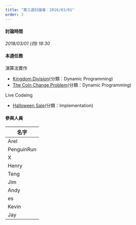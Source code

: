 ```yaml
---
title: "第三週討論會：2018/03/01"
order: 3
---
```


#### 討論時間

*2018/03/01 (四) 18:30*

#### 本週任務

演算法實作

- [Kingdom Division](https://www.hackerrank.com/challenges/kingdom-division/problem)(分類：Dynamic Programming)
- [The Coin Change Problem](https://www.hackerrank.com/challenges/coin-change/problem)(分類：Dynamic Programming)

Live Codeing

- [Halloween Sale](https://www.hackerrank.com/challenges/halloween-sale/problem)(分類：Implementation)

#### 參與人員

| 名字 |
| ------------- |
| Arel |
| PenguinRun |
| X | 
| Henry |
| Teng | 
| Jim |
| Andy | 
| es |
| Kevin |
| Jay |